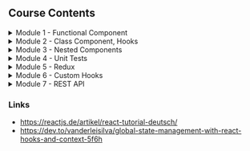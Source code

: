 ## Course Contents

<details>
    <summary>Module 1 - Functional Component</summary>
    <ol>
        <li>Lesson - minimalistic</li>
        <li>Lesson - export default</li>
        <li>Lesson - default import, new component, JSX</li>
        <li>Lesson - multiline JSX</li>
        <li>Lesson - component, multiple instances</li>
        <li>Lesson - javscript with JSX</li>
        <li>Lesson - default/named export/import</li>
        <li>Lesson - export/import as methods</li>
        <li>Lesson - CSS style with JSX</li>
        <li>Lesson - CSS class with JSX</li>
        <li>Lesson - control structure with JSX</li>
        <li>Lesson - props</li>
        <li>Lesson - callback</li>
    </ol>
</details>

<details>
    <summary>Module 2 - Class Component, Hooks</summary>
    <ol>
        <li>Lesson - minimalistic, this.props</li>
        <li>Lesson - this.state, constructer, super</li>
        <li>Lesson - componentDidMount, componentWillUnmount</li>
        <li>Lesson - componentDidUpdate</li>
        <li>Lesson - useState</li>
        <li>Lesson - useEffect</li>
        <li>Lesson - componentDidMount as hook</li>
        <li>Lesson - componentDidMount and componentDidUpdate as single hook</li>
        <li>Lesson - componentWillUnmount as hook</li>
        <li>Lesson - class to functional component refactoring (exercise)</li>
    </ol>
</details>

<details>
    <summary>Module 3 - Nested Components</summary>
    <ol>
        <li>Lesson - Children.map</li>
        <li>Lesson - multiple child components</li>
        <li>Lesson - cloneElement</li>
        <li>Lesson - parent component with responsive design (exercise)</li>
    </ol>
</details>

<details>
    <summary>Module 4 - Unit Tests</summary>
    <ol>
        <li>Lesson - unit test 1 (exercise)</li>
        <li>Lesson - unit test 2 (exercise)</li>
    </ol>
</details>

<details>
    <summary>Module 5 - Redux</summary>
    <ol>
        <li>Lesson - Todo App (demo)</li>
    </ol>
</details>

<details>
    <summary>Module 6 - Custom Hooks</summary>
    <ol>
        <li>Lesson - minimalistic custom hook</li>
        <li>Lesson - useEffect/useState with custom hook</li>
    </ol>
</details>

<details>
    <summary>Module 7 - REST API</summary>
    <ol>
        <li>Lesson - BrowserRouter, Switch, Route, REST API (exercise)</li>
    </ol>
</details>

### Links

- https://reactjs.de/artikel/react-tutorial-deutsch/
- https://dev.to/vanderleisilva/global-state-management-with-react-hooks-and-context-5f6h
